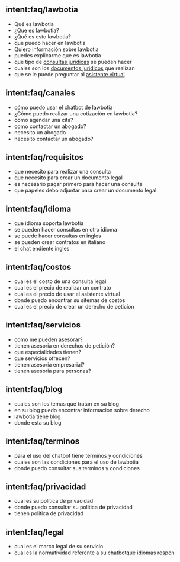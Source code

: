 ## intent:faq/lawbotia
- Qué es lawbotia
- ¿Que es lawbotia?
- ¿Qué es esto lawbotia?
- que puedo hacer en lawbotia
- Quiero información sobre lawbotia
- puedes explicarme que es lawbotia
- que tipo de [consultas juridicas](producto) se pueden hacer
- cuales son los [documentos juridicos](producto) que realizan
- que se le puede preguntar al [asistente virtual](producto)

## intent:faq/canales
- cómo puedo usar el chatbot de lawbotia
- ¿Cómo puedo realizar una cotización en lawbotia?
- como agendar una cita?
- como contactar un abogado?
- necesito un abogado
- necesito contactar un abogado?

## intent:faq/requisitos
- que necesito para realizar una consulta
- que necesito para crear un documento legal
- es necesario pagar primero para hacer una consulta
- que papeles debo adjuntar para crear un documento legal

## intent:faq/idioma
- que idioma soporta lawbotia
- se pueden hacer consultas en otro idioma
- se puede hacer consultas en ingles 
- se pueden crear contratos en italiano
- el chat endiente ingles

## intent:faq/costos
- cual es el costo de una consulta legal
- cual es el precio de realizar un contrato
- cual es el precio de usar el asistente virtual
- donde puedo encontrar su sitemas de costos
- cual es el precio de crear un derecho de peticion

## intent:faq/servicios
- como me pueden asesorar?
- tienen asesoria en derechos de petición?
- que especialidades tienen?
- que servicios ofrecen?
- tienen asesoria empresarial?
- tienen asesoria para personas?

## intent:faq/blog
- cuales son los temas que tratan en su blog
- en su blog puedo encontrar informacion sobre derecho
- lawbotia tiene blog
- donde esta su blog

## intent:faq/terminos
- para el uso del chatbot tiene terminos y condiciones
- cuales son las condiciones para el uso de lawbotia
- donde puedo consultar sus terminos y condiciones

## intent:faq/privacidad
- cual es su politica de privacidad
- donde puedo consultar su politica de privacidad
- tienen politica de privacidad

## intent:faq/legal
- cual es el marco legal de su servicio
- cual es la normatividad referente a su chatbotque idiomas respon